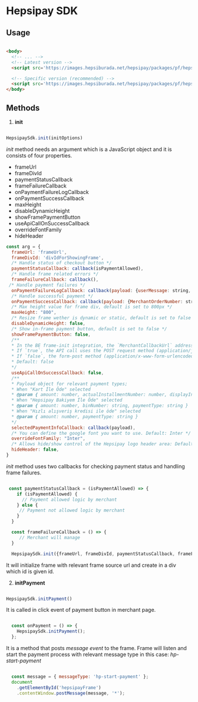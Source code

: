 # Hepsipay SDK

## Usage

```html

<body>
  <!-- ... -->
  <!-- Latest version -->
  <script src='https://images.hepsiburada.net/hepsipay/packages/pf/hepsipay-latest.min.js'></script>

  <!-- Specific version (recommended) -->
  <script src='https://images.hepsiburada.net/hepsipay/packages/pf/hepsipay-0.3.0.min.js'></script>
</body>

```

## Methods

1. **init**


```js

HepsipaySdk.init(initOptions)

```

*init* method needs an argument which is a JavaScript object and it is consists of four properties.

- frameUrl
- frameDivId
- paymentStatusCallback
- frameFailureCallback
- onPaymentFailureLogCallback
- onPaymentSuccessCallback
- maxHeight
- disableDynamicHeight
- showFramePaymentButton
- useApiCallOnSuccessCallback
- overrideFontFamily
- hideHeader

```js
const arg = {
  frameUrl: 'frameUrl',
  frameDivId: 'divIdForShowingFrame',
  /* Handle status of checkout button */
  paymentStatusCallback: callback(isPaymentAllowed),
  /* Handle frame related errors */
  frameFailureCallback: callback(),
 /* Handle payment failures */
  onPaymentFailureLogCallback: callback(payload: {userMessage: string, userMessageTitle: string, message: string, messageCode: string, isBankError: boolean}),
  /* Handle successful payment */
  onPaymentSuccessCallback: callback(payload: {MerchantOrderNumber: string, merchantCallBackUrl: string, token: string}),
  /* Max height value for frame div, default is set to 800px */
  maxHeight: "800",
  /* Resize frame wether is dynamic or static, default is set to false */
  disableDynamicHeight: false,
  /* Show in-frame payment button, default is set to false */
  showFramePaymentButton: false,
  /**
  * In the BE frame-init integration, the `MerchantCallbackUrl` address defined;
  * If `true`, the API call uses the POST request method (application/json).
  * If `false`, the form-post method (application/x-www-form-urlencoded) is used.
  * Default: false
  */
  useApiCallOnSuccessCallback: false,
  /**
  * Payload object for relevant payment types;
  * When "Kart İle Öde" selected
  * @param { amount: number, actualInstallmentNumber: number, displayInstallmentNumber: number, binNumber: string, paymentType: string }
  * When "Hepsipay Bakiyem İle Öde" selected
  * @param { amount: number, binNumber: string, paymentType: string }
  * When "Hızlı alışveriş kredisi ile öde" selected
  * @param { amount: number, paymentType: string }
  */
  selectedPaymentInfoCallback: callback(payload),
  /* You can define the google font you want to use. Default: Inter */
  overrideFontFamily: "Inter",
  /* Allows hide/show control of the Hepsipay logo header area: Default: false */
  hideHeader: false,
}
```

*init* method uses two callbacks for checking payment status and handling frame failures.

```js

 const paymentStatusCallback = (isPaymentAllowed) => {
    if (isPaymentAllowed) {
      // Payment allowed logic by merchant
    } else {
     // Payment not allowed logic by merchant
    }
  }

  const frameFailureCallback = () => {
     // Merchant will manage
  }

  HepsipaySdk.init({frameUrl, frameDivId, paymentStatusCallback, frameFailureCallback})

```


It will initialize frame with relevant frame source url and create in a div which id is given id.

2. **initPayment**


```js

HepsipaySdk.initPayment()

```

It is called in click event of payment button in merchant page.

```js

  const onPayment = () => {
    HepsipaySdk.initPayment();
  };

```

It is a method that posts *message event* to the frame. Frame will listen and start the payment process with relevant message type in this case: *hp-start-payment*


```js

  const message = { messageType: 'hp-start-payment' };
  document
    .getElementById('hepsipayFrame')
    .contentWindow.postMessage(message, '*');

```
